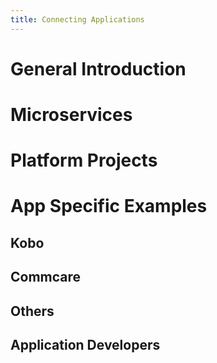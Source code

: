```yaml
---
title: Connecting Applications
---
```


# General Introduction

# Microservices

# Platform Projects

# App Specific Examples

## Kobo

## Commcare

## Others

## Application Developers
